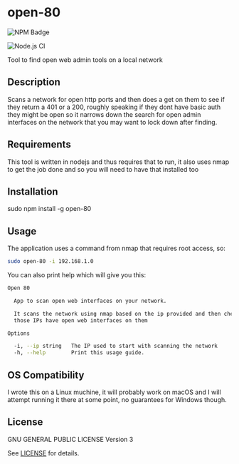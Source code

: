 # open-80

![NPM Badge](https://nodei.co/npm/open-80.png?compact=true)

![Node.js CI](https://github.com/divanvisagie/open-80/workflows/Node.js%20CI/badge.svg)

Tool to find open web admin tools on a local network

## Description
Scans a network for open http ports and then does a get on them to see if they return a 401 or a 200, roughly speaking if they dont have basic auth they might be open so it narrows down the search for open admin interfaces on the network that you may want to lock down after finding.


## Requirements

This tool is written in nodejs and thus requires that to run, it also uses
nmap to get the job done and so you will need to have that installed too

## Installation

sudo npm install -g open-80

## Usage

The application uses a command from nmap that requires root access, so:
```sh
sudo open-80 -i 192.168.1.0
```

You can also print help which will give you this:

```bash
Open 80

  App to scan open web interfaces on your network.

  It scans the network using nmap based on the ip provided and then checks if
  those IPs have open web interfaces on them

Options

  -i, --ip string   The IP used to start with scanning the network
  -h, --help        Print this usage guide.
```

## OS Compatibility

I wrote this on a Linux muchine, it will probably work on macOS and I will 
attempt running it there at some point, no guarantees for Windows though.

## License
GNU GENERAL PUBLIC LICENSE Version 3

See [LICENSE](./LICENSE) for details.
